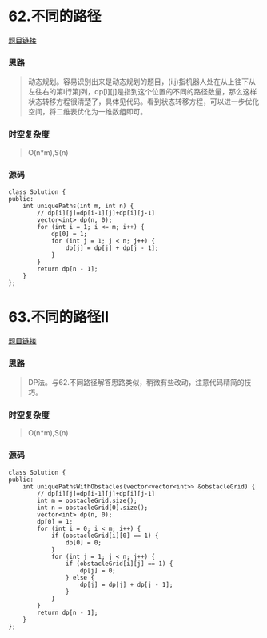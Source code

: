 # 62.不同的路径

[题目链接](https://leetcode.cn/problems/unique-paths/description/)

### 思路

> 动态规划。容易识别出来是动态规划的题目，(i,j)指机器人处在从上往下从左往右的第i行第j列，dp\[i][j]是指到这个位置的不同的路径数量，那么这样状态转移方程很清楚了，具体见代码。看到状态转移方程，可以进一步优化空间，将二维表优化为一维数组即可。

### 时空复杂度

> O(n*m),S(n)

### 源码

```
class Solution {
public:
    int uniquePaths(int m, int n) {
        // dp[i][j]=dp[i-1][j]+dp[i][j-1]
        vector<int> dp(n, 0);
        for (int i = 1; i <= m; i++) {
            dp[0] = 1;
            for (int j = 1; j < n; j++) {
                dp[j] = dp[j] + dp[j - 1];
            }
        }
        return dp[n - 1];
    }
};
```

# 63.不同的路径II

[题目链接](https://leetcode.cn/problems/unique-paths-ii/description/)

### 思路

> DP法。与62.不同路径解答思路类似，稍微有些改动，注意代码精简的技巧。

### 时空复杂度

> O(n*m),S(n)

### 源码

```
class Solution {
public:
    int uniquePathsWithObstacles(vector<vector<int>> &obstacleGrid) {
        // dp[i][j]=dp[i-1][j]+dp[i][j-1]
        int m = obstacleGrid.size();
        int n = obstacleGrid[0].size();
        vector<int> dp(n, 0);
        dp[0] = 1;
        for (int i = 0; i < m; i++) {
            if (obstacleGrid[i][0] == 1) {
                dp[0] = 0;
            }
            for (int j = 1; j < n; j++) {
                if (obstacleGrid[i][j] == 1) {
                    dp[j] = 0;
                } else {
                    dp[j] = dp[j] + dp[j - 1];
                }
            }
        }
        return dp[n - 1];
    }
};
```


